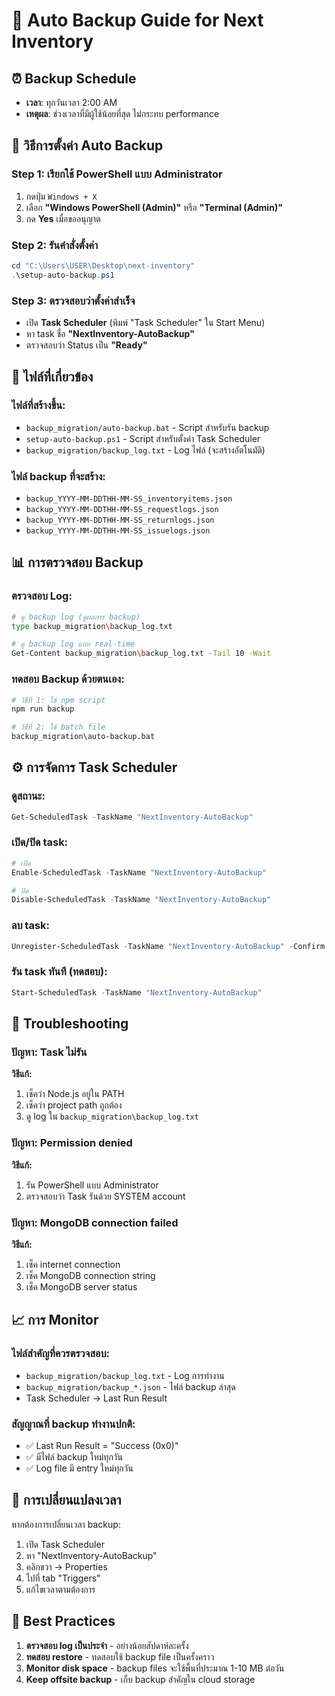 # 🤖 Auto Backup Guide for Next Inventory

## ⏰ Backup Schedule
- **เวลา**: ทุกวันเวลา 2:00 AM
- **เหตุผล**: ช่วงเวลาที่มีผู้ใช้น้อยที่สุด ไม่กระทบ performance

## 🚀 วิธีการตั้งค่า Auto Backup

### Step 1: เรียกใช้ PowerShell แบบ Administrator
1. กดปุ่ม `Windows + X`
2. เลือก **"Windows PowerShell (Admin)"** หรือ **"Terminal (Admin)"**
3. กด **Yes** เมื่อขออนุญาต

### Step 2: รันคำสั่งตั้งค่า
```powershell
cd "C:\Users\USER\Desktop\next-inventory"
.\setup-auto-backup.ps1
```

### Step 3: ตรวจสอบว่าตั้งค่าสำเร็จ
- เปิด **Task Scheduler** (พิมพ์ "Task Scheduler" ใน Start Menu)
- หา task ชื่อ **"NextInventory-AutoBackup"**
- ตรวจสอบว่า Status เป็น **"Ready"**

## 📁 ไฟล์ที่เกี่ยวข้อง

### ไฟล์ที่สร้างขึ้น:
- `backup_migration/auto-backup.bat` - Script สำหรับรัน backup
- `setup-auto-backup.ps1` - Script สำหรับตั้งค่า Task Scheduler
- `backup_migration/backup_log.txt` - Log ไฟล์ (จะสร้างอัตโนมัติ)

### ไฟล์ backup ที่จะสร้าง:
- `backup_YYYY-MM-DDTHH-MM-SS_inventoryitems.json`
- `backup_YYYY-MM-DDTHH-MM-SS_requestlogs.json`
- `backup_YYYY-MM-DDTHH-MM-SS_returnlogs.json`
- `backup_YYYY-MM-DDTHH-MM-SS_issuelogs.json`

## 📊 การตรวจสอบ Backup

### ตรวจสอบ Log:
```bash
# ดู backup log (ดูผลการ backup)
type backup_migration\backup_log.txt

# ดู backup log แบบ real-time
Get-Content backup_migration\backup_log.txt -Tail 10 -Wait
```

### ทดสอบ Backup ด้วยตนเอง:
```bash
# วิธีที่ 1: ใช้ npm script
npm run backup

# วิธีที่ 2: ใช้ batch file
backup_migration\auto-backup.bat
```

## ⚙️ การจัดการ Task Scheduler

### ดูสถานะ:
```powershell
Get-ScheduledTask -TaskName "NextInventory-AutoBackup"
```

### เปิด/ปิด task:
```powershell
# เปิด
Enable-ScheduledTask -TaskName "NextInventory-AutoBackup"

# ปิด
Disable-ScheduledTask -TaskName "NextInventory-AutoBackup"
```

### ลบ task:
```powershell
Unregister-ScheduledTask -TaskName "NextInventory-AutoBackup" -Confirm:$false
```

### รัน task ทันที (ทดสอบ):
```powershell
Start-ScheduledTask -TaskName "NextInventory-AutoBackup"
```

## 🔧 Troubleshooting

### ปัญหา: Task ไม่รัน
**วิธีแก้:**
1. เช็คว่า Node.js อยู่ใน PATH
2. เช็คว่า project path ถูกต้อง
3. ดู log ใน `backup_migration\backup_log.txt`

### ปัญหา: Permission denied
**วิธีแก้:**
1. รัน PowerShell แบบ Administrator
2. ตรวจสอบว่า Task รันด้วย SYSTEM account

### ปัญหา: MongoDB connection failed
**วิธีแก้:**
1. เช็ค internet connection
2. เช็ค MongoDB connection string
3. เช็ค MongoDB server status

## 📈 การ Monitor

### ไฟล์สำคัญที่ควรตรวจสอบ:
- `backup_migration/backup_log.txt` - Log การทำงาน
- `backup_migration/backup_*.json` - ไฟล์ backup ล่าสุด
- Task Scheduler → Last Run Result

### สัญญาณที่ backup ทำงานปกติ:
- ✅ Last Run Result = "Success (0x0)"
- ✅ มีไฟล์ backup ใหม่ทุกวัน
- ✅ Log file มี entry ใหม่ทุกวัน

## 🔄 การเปลี่ยนแปลงเวลา

หากต้องการเปลี่ยนเวลา backup:
1. เปิด Task Scheduler
2. หา "NextInventory-AutoBackup"
3. คลิกขวา → Properties
4. ไปที่ tab "Triggers"
5. แก้ไขเวลาตามต้องการ

## 🎯 Best Practices

1. **ตรวจสอบ log เป็นประจำ** - อย่างน้อยสัปดาห์ละครั้ง
2. **ทดสอบ restore** - ทดสอบใช้ backup file เป็นครั้งคราว
3. **Monitor disk space** - backup files จะใช้พื้นที่ประมาณ 1-10 MB ต่อวัน
4. **Keep offsite backup** - เก็บ backup สำคัญใน cloud storage
